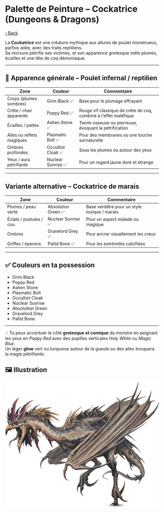 # Palette de Peinture – Cockatrice (Dungeons & Dragons)

[‹ Back](../index.md)

La **Cockatrice** est une créature mythique aux allures de poulet monstrueux, parfois ailée, avec des traits reptiliens.  
Sa morsure pétrifie ses victimes, et son apparence grotesque mêle plumes, écailles et une tête de coq démoniaque.

---

## 🐓 Apparence générale – Poulet infernal / reptilien

| Zone                      | Couleur            | Commentaire                                                      |
| ------------------------- | ------------------ | ---------------------------------------------------------------- |
| Corps (plumes sombres)    | Grim Black ✅      | Base pour le plumage effrayant                                   |
| Crête / chair apparente   | Poppy Red ✅       | Rouge vif classique de crête de coq, combiné à l'effet maléfique |
| Écailles / pattes         | Ashen Stone ✅     | Teinte osseuse ou pierreuse, évoquant la pétrification           |
| Ailes ou reflets magiques | Plasmatic Bolt ✅  | Pour des membranes ou une touche surnaturelle                    |
| Ombres profondes          | Occultist Cloak ✅ | Sous les plumes ou autour des yeux                               |
| Yeux / aura pétrifiante   | Nuclear Sunrise ✅ | Pour un regard jaune doré et étrange                             |

---

## Variante alternative – Cockatrice de marais

| Zone                    | Couleur             | Commentaire                                  |
| ----------------------- | ------------------- | -------------------------------------------- |
| Plumes / peau verte     | Absolution Green ✅ | Base verdâtre pour un style toxique / marais |
| Éclats / pustules / cou | Nuclear Sunrise ✅  | Pour un aspect malade ou magique             |
| Ombres                  | Gravelord Grey ✅   | Pour ancrer visuellement les creux           |
| Griffes / éperons       | Pallid Bone ✅      | Pour les extrémités calcifiées               |

---

## ✅ Couleurs en ta possession

- Grim Black
- Poppy Red
- Ashen Stone
- Plasmatic Bolt
- Occultist Cloak
- Nuclear Sunrise
- Absolution Green
- Gravelord Grey
- Pallid Bone

---

💡 Tu peux accentuer le côté **grotesque et comique** du monstre en peignant les yeux en _Poppy Red_ avec des pupilles verticales _Holy White_ ou _Magic Blue_.  
Un léger **glow** vert ou turquoise autour de la gueule ou des ailes évoquera la magie pétrifiante.

## 🖼️ Illustration

![Illustration](cockatrice.png)

